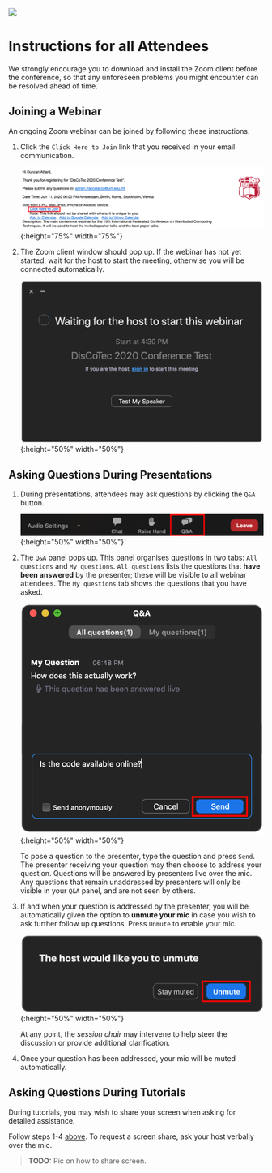 [![](https://www.discotec.org/2020/discotec2020-banner.jpeg)](https://www.discotec.org/2020/)

# Instructions for all Attendees

We strongly encourage you to download and install the Zoom client before the conference, so that any unforeseen problems you might encounter can be resolved ahead of time. 


## Joining a Webinar

An ongoing Zoom webinar can be joined by following these instructions. 

1. Click the `Click Here to Join` link that you received in your email communication.

    ![Email Invite](screenshots/invite.png){:height="75%" width="75%"}

2. The Zoom client window should pop up. If the webinar has not yet started, wait for the host to start the meeting, otherwise you will be connected automatically.

    ![Client](screenshots/waiting.png){:height="50%" width="50%"}


## Asking Questions During Presentations

1. During presentations, attendees may ask questions by clicking the `Q&A` button.

    ![Q&A](screenshots/q_and_a.png){:height="50%" width="50%"}

2. The `Q&A` panel pops up. This panel organises questions in two tabs: `All questions` and `My questions`. `All questions` lists the questions that **have been answered** by the presenter; these will be visible to all webinar attendees. The `My questions` tab shows the questions that you have asked. 

    ![Q&A](screenshots/q_and_a_dialog.png){:height="50%" width="50%"}

    To pose a question to the presenter, type the question and press `Send`. The presenter receiving your question may then choose to address your question. Questions will be answered by presenters live over the mic. Any questions that remain unaddressed by presenters will only be visible in your `Q&A` panel, and are not seen by others.

3. If and when your question is addressed by the presenter, you will be automatically given the option to **unmute your mic** in case you wish to ask further follow up questions. Press `Unmute` to enable your mic.

    ![Q&A](screenshots/unmute.png){:height="50%" width="50%"}

    At any point, the *session chair* may intervene to help steer the discussion or provide additional clarification.    

4. Once your question has been addressed, your mic will be muted automatically.


## Asking Questions During Tutorials

During tutorials, you may wish to share your screen when asking for detailed assistance.

Follow steps 1-4 [above](#asking-questions-during-presentations). To request a screen share, ask your host verbally over the mic.

> **TODO:** Pic on how to share screen.





<!-- Click *Raise Hand* to inform the presenter that you would like to share your screen.

![RaiseHand](screenshots/raise_hand.png){:height="50%" width="50%"} -->


<!-- Questions posed by attendees will appear in the *Q&A* popup window as shown. The popup has two tabs *All questions* and *My questions*; *All questions* shows all the available questions which the speaker may choose to address or otherwise. Answered questions become visible by the audience once answered, and may be viewed in the *My questions* tab. -->

<!-- Individuals who plan to attend the tutorials should, **in addition**, observe the instructions [below](#Tutorials). -->